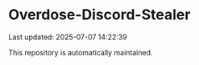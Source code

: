# Overdose-Discord-Stealer

Last updated: 2025-07-07 14:22:39

This repository is automatically maintained.
